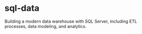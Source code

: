 # sql-data
Building a modern data warehouse with SQL Server, including ETL processes, data modeling, and analytics.
